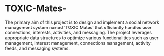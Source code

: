# TOXIC-Mates-
The primary aim of this project is to design and implement a social network management system named ‘TOXIC Mates’ that efficiently handles user connections, interests, activities, and messaging. The project leverages appropriate data structures to optimize various functionalities such as user management, interest management, connections management, activity feeds, and messaging systems.

